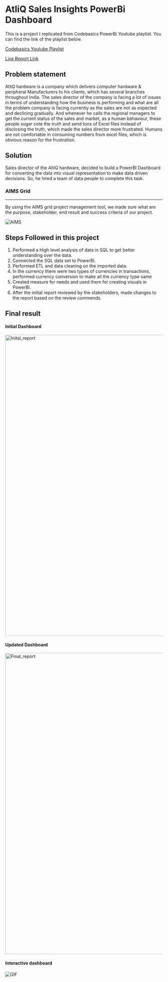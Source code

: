 # AtliQ Sales Insights PowerBi Dashboard

This is a project I replicated from Codebasics PowerBi Youtube playlist. You can find the link of the playlist below.

[Codebasics Youtube Playlist](https://youtube.com/playlist?list=PLeo1K3hjS3uva8pk1FI3iK9kCOKQdz1I9)

[Live Report Link](https://www.novypro.com/project/atliq-sales-insights-)

## Problem statement

AtliQ hardware is a company which delivers computer hardware & peripheral 
Manufacturers to his clients, which has several branches throughout India. The sales director of the company is facing a lot of
issues in terms of understanding how the business is performing and what are all the problem company is
facing currently as the sales are not as expected and declining gradually. And whenever he calls the regional managers
to get the current status of the sales and market, as a human behaviour, these people 
sugar cote the truth and send tons of Excel files instead of disclosing the truth, which made the sales director more frustrated.
Humans are not comfortable in consuming numbers from excel files, which is obvious reason for the frustration.

## Solution 

Sales director of the AltiQ hardware, decided to build a PowerBI Dashboard for converting the data into 
visual representation to make data driven decisions. So, he hired a team of data people to complete this task.


### AIMS Grid

---
By using the AIMS grid project management tool, we made sure what are the purpose, stakeholder, end result 
and success criteria  of our project.


![AIMS](https://github.com/Abhinavan1639/AtloiQ-Sales-Insights-using-PowerBI/assets/102029273/8b616e4e-380e-4cfe-b229-c31eff7c0e34)


## Steps Followed in this project

1. Performed a High level analysis of data in SQL to get better understanding over the data.
2. Connected the SQL data set to PowerBI.
3. Performed ETL and data cleaning on the imported data.
4. In the currency there were two types of currencies in transactions, performed currency conversion to make all the currency type same
5. Created measure for needs and used them for creating visuals in PowerBi.
6. After the initial report reviewed by the stakeholders, made changes to the report based on the review commends.

## Final result 

#### Initial Dashboard


<img width="960" alt="Inital_report" src="https://github.com/Abhinavan1639/AtloiQ-Sales-Insights-using-PowerBI/assets/102029273/5b40dbcd-9582-4514-8302-74680d0e199f">


#### Updated Dashboard


<img width="960" alt="Final_report" src="https://github.com/Abhinavan1639/AtloiQ-Sales-Insights-using-PowerBI/assets/102029273/25982d26-e988-47ab-9d70-2e477325cad3">


#### Interactive dashboard


![GIF](https://github.com/Abhinavan1639/AtloiQ-Sales-Insights-using-PowerBI/assets/102029273/1ec2bcfc-e372-48f6-ab62-cacac5418e96)





